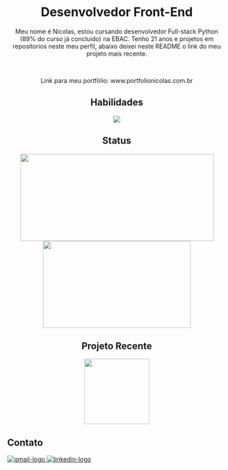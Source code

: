 <div align="center">
  <h1>Desenvolvedor Front-End</h1>
    <p>
      Meu nome é Nicolas, estou cursando desenvolvedor Full-stack Python (89% do curso já concluido) na EBAC. Tenho 21 anos e projetos em repositorios neste meu perfil, abaixo 
      deixei neste README o link do meu projeto mais recente.
    </p> 
    <br />
    <p>
      Link para meu portfólio: 
      <a>www.portfolionicolas.com.br</a>
    </p> 
</div>
  
<div align="center">
  <h2>Habilidades</h2>
  <img src="https://skillicons.dev/icons?i=react,vue,typescript,python,django, postgresql" />
</div>

<div align="center" >
  <h2>Status</h2>
    <img src="https://github-readme-stats.vercel.app/api?username=nicolasoliveiramor&show_icons=true&theme=merko" height="200" width="445"/>
    <img src="https://github-readme-stats.vercel.app/api/top-langs/?username=nicolasoliveiramor&layout=compact&theme=merko" height="200" width="340"/>
</div>
  
<div align="center">
  <h2>Projeto Recente</h2>
  <a href="https://github.com/nicolasoliveiramor/my_portfolio.git">
    <img src="https://github-readme-stats.vercel.app/api/pin/?username=nicolasoliveiramor&repo=my_portfolio&theme=merko" height="150"/>
  </a>
</div> 
  
<div align="left">
  <h2>Contato</h2>
  <a href="https://mail.google.com/mail/nicolasoliveiramor05@gmail.com" target="_blank">
    <img src="https://skillicons.dev/icons?i=gmail" alt="gmail-logo" />
  </a>
  <a href="https://www.linkedin.com/in/nicolas-oliveira-mor-1397912ab" target="_blank">
    <img src="https://skillicons.dev/icons?i=linkedin" alt="linkedin-logo" />
  </a>
</div>
